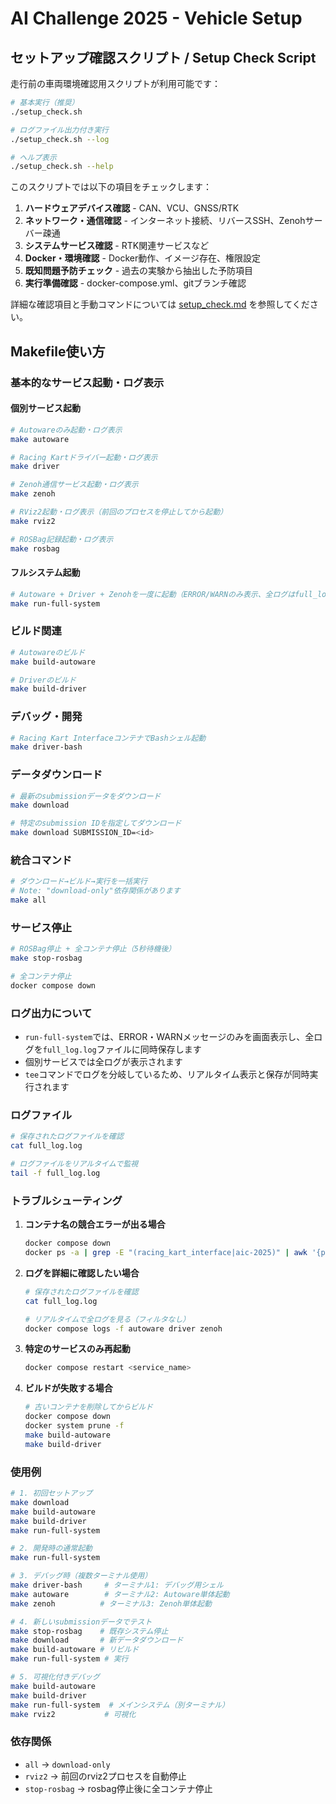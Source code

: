 # AI Challenge 2025 - Vehicle Setup

## セットアップ確認スクリプト / Setup Check Script

走行前の車両環境確認用スクリプトが利用可能です：

```bash
# 基本実行（推奨）
./setup_check.sh

# ログファイル出力付き実行
./setup_check.sh --log

# ヘルプ表示
./setup_check.sh --help
```

このスクリプトでは以下の項目をチェックします：
1. **ハードウェアデバイス確認** - CAN、VCU、GNSS/RTK
2. **ネットワーク・通信確認** - インターネット接続、リバースSSH、Zenohサーバー疎通
3. **システムサービス確認** - RTK関連サービスなど
4. **Docker・環境確認** - Docker動作、イメージ存在、権限設定
5. **既知問題予防チェック** - 過去の実験から抽出した予防項目
6. **実行準備確認** - docker-compose.yml、gitブランチ確認

詳細な確認項目と手動コマンドについては [setup_check.md](./setup_check.md) を参照してください。

## Makefile使い方

### 基本的なサービス起動・ログ表示

#### 個別サービス起動
```bash
# Autowareのみ起動・ログ表示
make autoware

# Racing Kartドライバー起動・ログ表示
make driver

# Zenoh通信サービス起動・ログ表示
make zenoh

# RViz2起動・ログ表示（前回のプロセスを停止してから起動）
make rviz2

# ROSBag記録起動・ログ表示
make rosbag
```

#### フルシステム起動
```bash
# Autoware + Driver + Zenohを一度に起動（ERROR/WARNのみ表示、全ログはfull_log.logに保存）
make run-full-system
```

### ビルド関連

```bash
# Autowareのビルド
make build-autoware

# Driverのビルド
make build-driver
```

### デバッグ・開発

```bash
# Racing Kart InterfaceコンテナでBashシェル起動
make driver-bash
```

### データダウンロード

```bash
# 最新のsubmissionデータをダウンロード
make download

# 特定のsubmission IDを指定してダウンロード
make download SUBMISSION_ID=<id>
```

### 統合コマンド

```bash
# ダウンロード→ビルド→実行を一括実行
# Note: "download-only"依存関係があります
make all
```

### サービス停止

```bash
# ROSBag停止 + 全コンテナ停止（5秒待機後）
make stop-rosbag

# 全コンテナ停止
docker compose down
```

### ログ出力について

- `run-full-system`では、ERROR・WARNメッセージのみを画面表示し、全ログを`full_log.log`ファイルに同時保存します
- 個別サービスでは全ログが表示されます
- `tee`コマンドでログを分岐しているため、リアルタイム表示と保存が同時実行されます

### ログファイル

```bash
# 保存されたログファイルを確認
cat full_log.log

# ログファイルをリアルタイムで監視
tail -f full_log.log
```

### トラブルシューティング

1. **コンテナ名の競合エラーが出る場合**
   ```bash
   docker compose down
   docker ps -a | grep -E "(racing_kart_interface|aic-2025)" | awk '{print $1}' | xargs docker rm -f
   ```

2. **ログを詳細に確認したい場合**
   ```bash
   # 保存されたログファイルを確認
   cat full_log.log
   
   # リアルタイムで全ログを見る（フィルタなし）
   docker compose logs -f autoware driver zenoh
   ```

3. **特定のサービスのみ再起動**
   ```bash
   docker compose restart <service_name>
   ```

4. **ビルドが失敗する場合**
   ```bash
   # 古いコンテナを削除してからビルド
   docker compose down
   docker system prune -f
   make build-autoware
   make build-driver
   ```

### 使用例

```bash
# 1. 初回セットアップ
make download
make build-autoware
make build-driver
make run-full-system

# 2. 開発時の通常起動
make run-full-system

# 3. デバッグ時（複数ターミナル使用）
make driver-bash     # ターミナル1: デバッグ用シェル
make autoware        # ターミナル2: Autoware単体起動
make zenoh          # ターミナル3: Zenoh単体起動

# 4. 新しいsubmissionデータでテスト
make stop-rosbag    # 既存システム停止
make download       # 新データダウンロード
make build-autoware # リビルド
make run-full-system # 実行

# 5. 可視化付きデバッグ
make build-autoware
make build-driver
make run-full-system  # メインシステム（別ターミナル）
make rviz2           # 可視化
```

### 依存関係

- `all` → `download-only`
- `rviz2` → 前回のrviz2プロセスを自動停止
- `stop-rosbag` → rosbag停止後に全コンテナ停止
